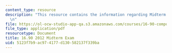 ```yaml
---
content_type: resource
description: "This resource contains the information regarding Midterm Exam.\r\n\r\
  \n"
file: https://ol-ocw-studio-app-qa.s3.amazonaws.com/courses/16-90-computational-methods-in-aerospace-engineering-spring-2014/5123f7b9ac974177d130582137f339ba_MIT16_90S14_midterm.pdf
file_type: application/pdf
resourcetype: Document
title: 16.90 2012 Midterm Exam
uid: 5123f7b9-ac97-4177-d130-582137f339ba
---
```

